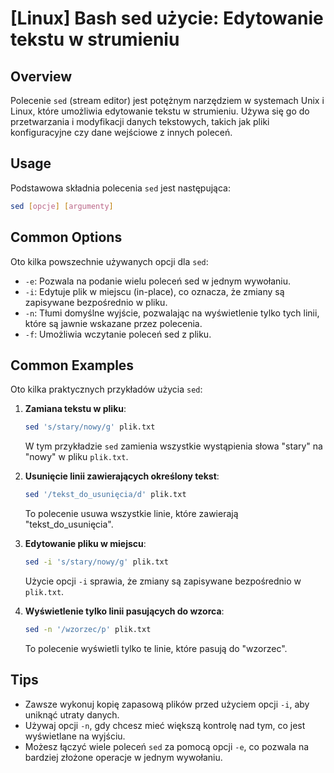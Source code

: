 # [Linux] Bash sed użycie: Edytowanie tekstu w strumieniu

## Overview
Polecenie `sed` (stream editor) jest potężnym narzędziem w systemach Unix i Linux, które umożliwia edytowanie tekstu w strumieniu. Używa się go do przetwarzania i modyfikacji danych tekstowych, takich jak pliki konfiguracyjne czy dane wejściowe z innych poleceń.

## Usage
Podstawowa składnia polecenia `sed` jest następująca:

```bash
sed [opcje] [argumenty]
```

## Common Options
Oto kilka powszechnie używanych opcji dla `sed`:

- `-e`: Pozwala na podanie wielu poleceń sed w jednym wywołaniu.
- `-i`: Edytuje plik w miejscu (in-place), co oznacza, że zmiany są zapisywane bezpośrednio w pliku.
- `-n`: Tłumi domyślne wyjście, pozwalając na wyświetlenie tylko tych linii, które są jawnie wskazane przez polecenia.
- `-f`: Umożliwia wczytanie poleceń sed z pliku.

## Common Examples
Oto kilka praktycznych przykładów użycia `sed`:

1. **Zamiana tekstu w pliku**:
   ```bash
   sed 's/stary/nowy/g' plik.txt
   ```
   W tym przykładzie `sed` zamienia wszystkie wystąpienia słowa "stary" na "nowy" w pliku `plik.txt`.

2. **Usunięcie linii zawierających określony tekst**:
   ```bash
   sed '/tekst_do_usunięcia/d' plik.txt
   ```
   To polecenie usuwa wszystkie linie, które zawierają "tekst_do_usunięcia".

3. **Edytowanie pliku w miejscu**:
   ```bash
   sed -i 's/stary/nowy/g' plik.txt
   ```
   Użycie opcji `-i` sprawia, że zmiany są zapisywane bezpośrednio w `plik.txt`.

4. **Wyświetlenie tylko linii pasujących do wzorca**:
   ```bash
   sed -n '/wzorzec/p' plik.txt
   ```
   To polecenie wyświetli tylko te linie, które pasują do "wzorzec".

## Tips
- Zawsze wykonuj kopię zapasową plików przed użyciem opcji `-i`, aby uniknąć utraty danych.
- Używaj opcji `-n`, gdy chcesz mieć większą kontrolę nad tym, co jest wyświetlane na wyjściu.
- Możesz łączyć wiele poleceń `sed` za pomocą opcji `-e`, co pozwala na bardziej złożone operacje w jednym wywołaniu.